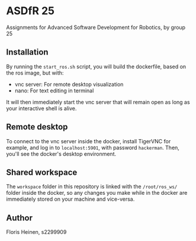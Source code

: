 # ASDfR 25
Assignments for Advanced Software Development for Robotics, by group 25

## Installation
By running the `start_ros.sh` script, you will build the dockerfile, based on the ros image, but with:
- vnc server: For remote desktop visualization
- nano: For text editing in terminal

It will then immediately start the vnc server that will remain open as long as your interactive shell is alive.

## Remote desktop
To connect to the vnc server inside the docker, install TigerVNC for example, and log in to `localhost:5901`, with password `hackerman`. Then, you'll see the docker's desktop environment.

## Shared workspace
The `workspace` folder in this repository is linked with the `/root/ros_ws/` folder inside the docker, so any changes you make while in the docker are immediately stored on your machine and vice-versa.

## Author
Floris Heinen,
s2299909